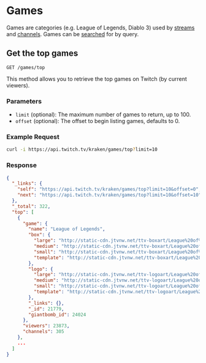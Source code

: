 # Games

Games are categories (e.g. League of Legends, Diablo 3) used by [streams][] and [channels][]. Games can be [searched][search] for by query.

[streams]: /resources/streams.md
[channels]: /resources/channels.md
[search]: /resources/search.md#search-for-games-

## Get the top games

`GET /games/top`

This method allows you to retrieve the top games on Twitch (by current viewers).

### Parameters

- `limit` (optional): The maximum number of games to return, up to 100.
- `offset` (optional): The offset to begin listing games, defaults to 0.

### Example Request

```bash
curl -i https://api.twitch.tv/kraken/games/top?limit=10
```

### Response

```json
{
  "_links": {
    "self": "https://api.twitch.tv/kraken/games/top?limit=10&offset=0",
    "next": "https://api.twitch.tv/kraken/games/top?limit=10&offset=10"
  },
  "_total": 322,
  "top": [
    {
      "game": {
        "name": "League of Legends",
        "box": {
          "large": "http://static-cdn.jtvnw.net/ttv-boxart/League%20of%20Legends.jpg?w=272&h=380&fit=scale",
          "medium": "http://static-cdn.jtvnw.net/ttv-boxart/League%20of%20Legends.jpg?w=136&h=190&fit=scale",
          "small": "http://static-cdn.jtvnw.net/ttv-boxart/League%20of%20Legends.jpg?w=52&h=72&fit=scale",
          "template": "http://static-cdn.jtvnw.net/ttv-boxart/League%20of%20Legends.jpg?w={width}&h={height}&fit=scale"
        },
        "logo": {
          "large": "http://static-cdn.jtvnw.net/ttv-logoart/League%20of%20Legends.jpg?w=240&h=144&fit=scale",
          "medium": "http://static-cdn.jtvnw.net/ttv-logoart/League%20of%20Legends.jpg?w=120&h=72&fit=scale",
          "small": "http://static-cdn.jtvnw.net/ttv-logoart/League%20of%20Legends.jpg?w=60&h=36&fit=scale",
          "template": "http://static-cdn.jtvnw.net/ttv-logoart/League%20of%20Legends.jpg?w={width}&h={height}&fit=scale"
        },
        "_links": {},
        "_id": 21779,
        "giantbomb_id": 24024
      },
      "viewers": 23873,
      "channels": 305
    },
    ...
  ]
}
```
